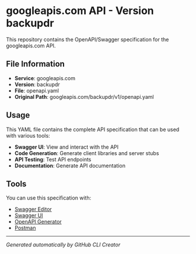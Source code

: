 # googleapis.com API - Version backupdr

This repository contains the OpenAPI/Swagger specification for the googleapis.com API.

## File Information

- **Service**: googleapis.com
- **Version**: backupdr
- **File**: openapi.yaml
- **Original Path**: googleapis.com/backupdr/v1/openapi.yaml

## Usage

This YAML file contains the complete API specification that can be used with various tools:

- **Swagger UI**: View and interact with the API
- **Code Generation**: Generate client libraries and server stubs
- **API Testing**: Test API endpoints
- **Documentation**: Generate API documentation

## Tools

You can use this specification with:

- [Swagger Editor](https://editor.swagger.io/)
- [Swagger UI](https://swagger.io/tools/swagger-ui/)
- [OpenAPI Generator](https://openapi-generator.tech/)
- [Postman](https://www.postman.com/)

---

*Generated automatically by GitHub CLI Creator*
